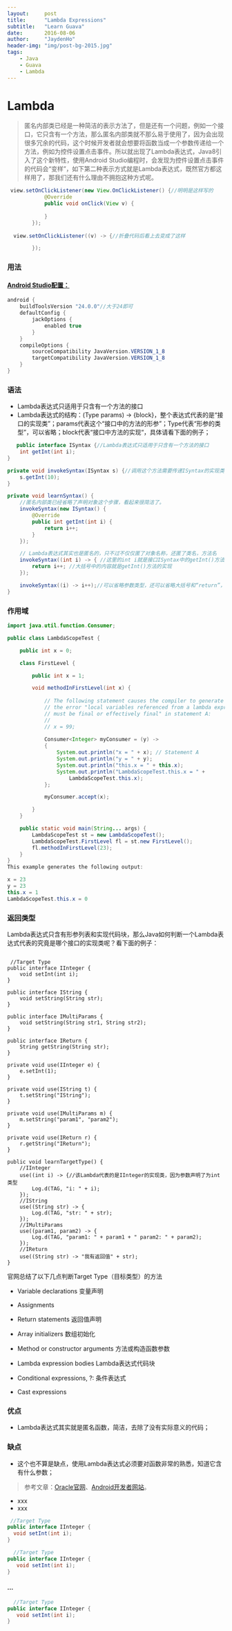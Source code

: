 ```yaml
---
layout:		post
title:		"Lambda Expressions"
subtitle:	"Learn Guava"
date:		2016-08-06
author:		"JaydenHo"
header-img: "img/post-bg-2015.jpg"
tags:
    - Java
    - Guava
    - Lambda
---
```


# Lambda 

> 匿名内部类已经是一种简洁的表示方法了，但是还有一个问题，例如一个接口，它只含有一个方法，那么匿名内部类就不那么易于使用了，因为会出现很多冗余的代码，这个时候开发者就会想要将函数当成一个参数传递给一个方法，例如为控件设置点击事件。所以就出现了Lambda表达式，Java8引入了这个新特性，使用Android Studio编程时，会发现为控件设置点击事件的代码会“变样”，如下第二种表示方式就是Lambda表达式，既然官方都这样用了，那我们还有什么理由不拥抱这种方式呢。

```java
 view.setOnClickListener(new View.OnClickListener() {//明明是这样写的
            @Override
            public void onClick(View v) {
                
            }
        });
        
  view.setOnClickListener((v) -> {//折叠代码后看上去变成了这样

        });  
```

### 用法

#### [Android Studio配置：](https://developer.android.com/preview/j8-jack.html#supported-features)
    
```java
android {
    buildToolsVersion "24.0.0"//大于24即可
    defaultConfig {
        jackOptions {
            enabled true
        }
    }
    compileOptions {
        sourceCompatibility JavaVersion.VERSION_1_8
        targetCompatibility JavaVersion.VERSION_1_8
    }
}
```
		
### 语法

- Lambda表达式只适用于只含有一个方法的接口
- Lambda表达式的结构：(Type params) -> {block}，整个表达式代表的是“接口的实现类”；params代表这个“接口中的方法的形参”；Type代表“形参的类型”，可以省略；block代表“接口中方法的实现“，具体请看下面的例子；

```java
   public interface ISyntax {//Lambda表达式只适用于只含有一个方法的接口
    int getInt(int i);
}

private void invokeSyntax(ISyntax s) {//调用这个方法需要传递ISyntax的实现类
    s.getInt(10);
}

private void learnSyntax() {
    //匿名内部类已经省略了声明对象这个步骤，看起来很简洁了。
    invokeSyntax(new ISyntax() {
        @Override
        public int getInt(int i) {
            return i++;
        }
    });

    // Lambda表达式其实也是匿名的，只不过不仅仅匿了对象名称，还匿了类名，方法名
    invokeSyntax((int i) -> { //这里的int i就是接口ISyntax中的getInt()方法中的参数
        return i++; //大括号中的内容就是getInt()方法的实现
    });

    invokeSyntax((i) -> i++);//可以省略参数类型，还可以省略大括号和“return”，直接写返回值
}
```

### 作用域

```java
import java.util.function.Consumer;

public class LambdaScopeTest {

    public int x = 0;

    class FirstLevel {

        public int x = 1;

        void methodInFirstLevel(int x) {
            
            // The following statement causes the compiler to generate
            // the error "local variables referenced from a lambda expression
            // must be final or effectively final" in statement A:
            //
            // x = 99;
            
            Consumer<Integer> myConsumer = (y) -> 
            {
                System.out.println("x = " + x); // Statement A
                System.out.println("y = " + y);
                System.out.println("this.x = " + this.x);
                System.out.println("LambdaScopeTest.this.x = " +
                    LambdaScopeTest.this.x);
            };

            myConsumer.accept(x);

        }
    }

    public static void main(String... args) {
        LambdaScopeTest st = new LambdaScopeTest();
        LambdaScopeTest.FirstLevel fl = st.new FirstLevel();
        fl.methodInFirstLevel(23);
    }
}
This example generates the following output:

x = 23
y = 23
this.x = 1
LambdaScopeTest.this.x = 0
```

### 返回类型
    
Lambda表达式只含有形参列表和实现代码块，那么Java如何判断一个Lambda表达式代表的究竟是哪个接口的实现类呢？看下面的例子：
    
```

 //Target Type
public interface IInteger {
    void setInt(int i);
}

public interface IString {
    void setString(String str);
}

public interface IMultiParams {
    void setString(String str1, String str2);
}

public interface IReturn {
    String getString(String str);
}

private void use(IInteger e) {
    e.setInt(1);
}

private void use(IString t) {
    t.setString("IString");
}

private void use(IMultiParams m) {
    m.setString("param1", "param2");
}

private void use(IReturn r) {
    r.getString("IReturn");
}

public void learnTargetType() {
    //IInteger
    use((int i) -> {//该Lambda代表的是IInteger的实现类，因为参数声明了为int类型
        Log.d(TAG, "i: " + i);
    });
    //IString
    use((String str) -> {
        Log.d(TAG, "str: " + str);
    });
    //IMultiParams
    use((param1, param2) -> {
        Log.d(TAG, "param1: " + param1 + " param2: " + param2);
    });
    //IReturn
    use((String str) -> "我有返回值" + str);
}

```
		
官网总结了以下几点判断Target Type（目标类型）的方法
   
- Variable declarations 变量声明

- Assignments   

- Return statements     返回值声明

- Array initializers    数组初始化

- Method or constructor arguments   方法或构造函数参数

- Lambda expression bodies  Lambda表达式代码块

- Conditional expressions, ?: 条件表达式

- Cast expressions  
    
### 优点
 - Lambda表达式其实就是匿名函数，简洁，去除了没有实际意义的代码；
 
### 缺点
 - 这个也不算是缺点，使用Lambda表达式必须要对函数非常的熟悉，知道它含有什么参数；
        
>  参考文章：[Oracle官网](https://docs.oracle.com/javase/tutorial/java/javaOO/lambdaexpressions.html#syntax)、[Android开发者网站](https://developer.android.com/preview/j8-jack.html#supported-features)。

- xxx
 - xxx
  ``` java
   //Target Type
public interface IInteger {
    void setInt(int i);
}
  ```
 
 ``` java
   //Target Type
public interface IInteger {
    void setInt(int i);
}
  ```

#### ...
 ``` java
   //Target Type
public interface IInteger {
    void setInt(int i);
}
  ```
